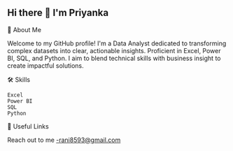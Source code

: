 ## Hi there 👋  I'm Priyanka

🚀 About Me

Welcome to my GitHub profile! I'm a Data Analyst dedicated to transforming complex datasets into clear, actionable insights. Proficient in Excel, Power BI, SQL, and Python. I aim to blend technical skills with business insight to create impactful solutions.

🛠 Skills

    Excel
    Power BI
    SQL
    Python

🔗 Useful Links


Reach out to me -rani8593@gmail.com

